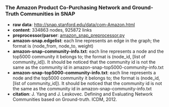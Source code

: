 ### The Amazon Product Co-Purchasing Network and Ground-Truth Communities in SNAP
- **raw data**: http://snap.stanford.edu/data/com-Amazon.html
- **content**: 334863 nodes, 925872 links
- **preprocessor/parser**: [amazon_snap_preprocessor.py](https://github.com/GuanSuns/Graph-Embedding-Algorithms/blob/master/data_preprocessor/amazon_snap_preprocessor.py)
- **amazon-snap.edgelist**: each line represents an edge in the graph; the format is (node_from, node_to, weight)
- **amazon-snap-community-info.txt**: each line represents a node and the top5000 community it belongs to; the format is (node_id, [list of community_id]). It should be noticed that the community id is not the same as the community id in amazon-snap-top5000-community-info.txt
- **amazon-snap-top5000-community-info.txt**: each line represents a node and the top5000 community it belongs to; the format is (node_id, [list of community_id]). It should be noticed that the community id is not the same as the community id in amazon-snap-community-info.txt
- **citation**: J. Yang and J. Leskovec. Defining and Evaluating Network Communities based on Ground-truth. ICDM, 2012.
